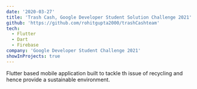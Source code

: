```yaml
---
date: '2020-03-27'
title: 'Trash Cash, Google Developer Student Solution Challenge 2021'
github: 'https://github.com/rohitgupta2000/trashCashteam'
tech:
  - Flutter
  - Dart
  - Firebase
company: 'Google Developer Student Challenge 2021'
showInProjects: true
---
```


Flutter based mobile application built to tackle th issue of recycling and hence provide a sustainable environment.
